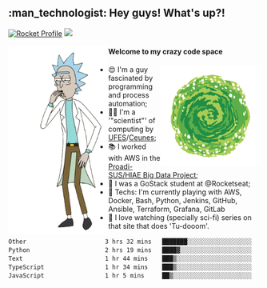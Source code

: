 
<h2> :man_technologist: Hey guys! What's up?!</h2>
                                                                         
[![Rocket Profile](https://img.shields.io/static/v1?label=Rocketseat&message=Profile&colorA=purple&color=black&logo=Rocket&logoColor=white)](https://app.rocketseat.com.br/me/elyabe)
<a href="https://www.linkedin.com/in/elyabe/"><img src="https://img.shields.io/badge/LinkedIn-informational?logo=linkedin"/></a>

<img align='left' src="https://raw.githubusercontent.com/Elyabe/Elyabe/master/images/rick-dancing.gif" width='200'>

                       
#### Welcome to my crazy code space 
<img align='right' src="https://raw.githubusercontent.com/Elyabe/elyabe/master/images/portal-3.gif" width='200'>

- :heart_eyes: I'm a guy fascinated by programming and process automation; 
- :office_worker: I'm a '"scientist"' of computing by [UFES](http://ufes.br)/[Ceunes](http://ceunes.ufes.br);
- :books: I worked with AWS in the [Proadi-SUS/HIAE Big Data Project](https://www.einstein.br/responsabilidade-social/atuacao-com-o-ministerio-da-saude/proadi-sus);
- :rocket: I was a GoStack student at @Rocketseat;
- :green_heart: Techs: I'm currently playing with AWS, Docker, Bash, Python, Jenkins, GitHub, Ansible, Terraform, Grafana, GitLab
- :movie_camera: I love watching (specially sci-fi) series on that site that does 'Tu-dooom'.

<!--START_SECTION:waka-->

```txt
Other                      3 hrs 32 mins   ███████░░░░░░░░░░░░░░░░░░   28.37 %
Python                     2 hrs 19 mins   ████▓░░░░░░░░░░░░░░░░░░░░   18.59 %
Text                       1 hr 44 mins    ███▒░░░░░░░░░░░░░░░░░░░░░   13.96 %
TypeScript                 1 hr 34 mins    ███▒░░░░░░░░░░░░░░░░░░░░░   12.67 %
JavaScript                 1 hr 5 mins     ██▒░░░░░░░░░░░░░░░░░░░░░░   08.71 %
```

<!--END_SECTION:waka-->
